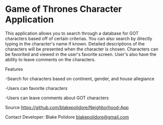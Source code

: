 # Game of Thrones Character Application

This application allows you to search through a database for GOT characters based off of certain criterias. You can also search by directly typing in the character's name if known. Detailed descriptions of the characters will be presented when the character is chosen. Characters can be favorited and viewed in the user's favorite screen. User's also have the ability to leave comments on the characters.

Features

-Search for characters based on continent, gender, and house allegiance

-Users can favorite characters

-Users can leave comments about GOT characters

Source
https://github.com/blakepolidore/Neighborhood-App

Contact
Developer: Blake Polidore blakepolidore@gmail.com
